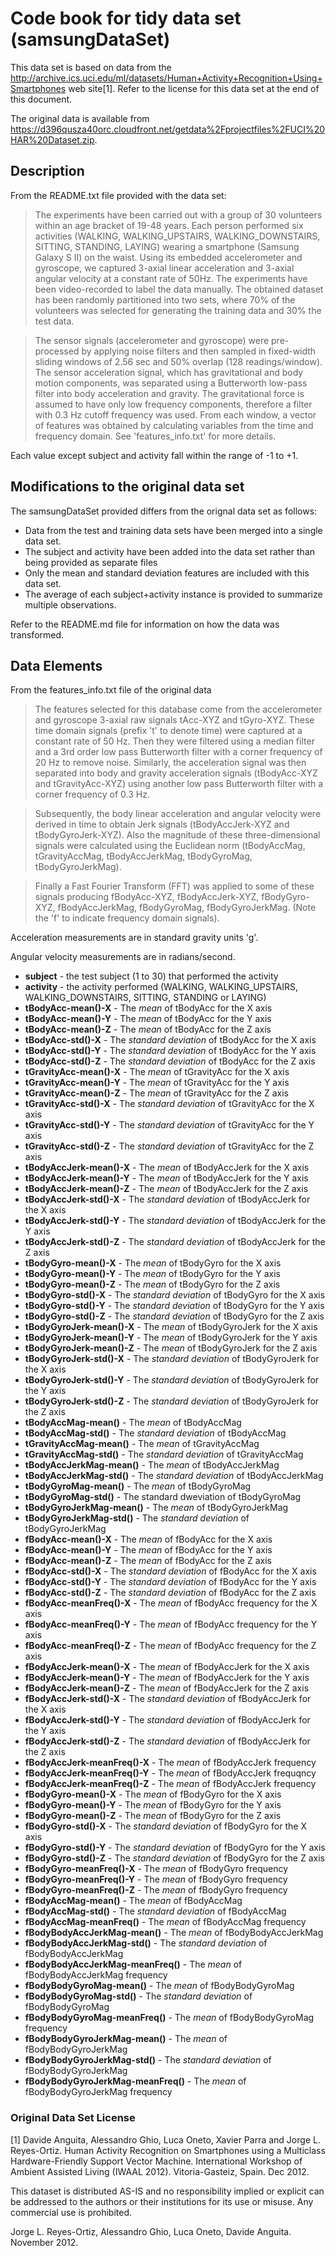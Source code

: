 # Code book for tidy data set (samsungDataSet)
This data set is based on data from the http://archive.ics.uci.edu/ml/datasets/Human+Activity+Recognition+Using+Smartphones
web site[1].  Refer to the license for this data set at the end of this document. 

The original data is available from https://d396qusza40orc.cloudfront.net/getdata%2Fprojectfiles%2FUCI%20HAR%20Dataset.zip.

## Description
From the README.txt file provided with the data set:

> The experiments have been carried out with a group of 30 volunteers within an age bracket of 19-48 years. 
  Each person performed six activities (WALKING, WALKING_UPSTAIRS, WALKING_DOWNSTAIRS, SITTING, STANDING, LAYING) 
  wearing a smartphone (Samsung Galaxy S II) on the waist. Using its embedded accelerometer and gyroscope, we captured 
  3-axial linear acceleration and 3-axial angular velocity at a constant rate of 50Hz. The experiments have been 
  video-recorded to label the data manually. The obtained dataset has been randomly partitioned into two sets, 
  where 70% of the volunteers was selected for generating the training data and 30% the test data. 

> The sensor signals (accelerometer and gyroscope) were pre-processed by applying noise filters and then sampled 
  in fixed-width sliding windows of 2.56 sec and 50% overlap (128 readings/window). The sensor acceleration signal, 
  which has gravitational and body motion components, was separated using a Butterworth low-pass filter into body 
  acceleration and gravity. The gravitational force is assumed to have only low frequency components, therefore a 
  filter with 0.3 Hz cutoff frequency was used. From each window, a vector of features was obtained by calculating 
  variables from the time and frequency domain. See 'features_info.txt' for more details. 

Each value except subject and activity fall within the range of -1 to +1.


## Modifications to the original data set

The samsungDataSet provided differs from the orignal data set as follows:

* Data from the test and training data sets have been merged into a single data set.
* The subject and activity have been added into the data set rather than being provided as separate files
* Only the mean and standard deviation features are included with this data set.
* The average of each subject+activity instance is provided to summarize multiple observations.

Refer to the README.md file for information on how the data was transformed.

## Data Elements

From the features_info.txt file of the original data

> The features selected for this database come from the accelerometer and gyroscope 3-axial raw 
signals tAcc-XYZ and tGyro-XYZ. These time domain signals (prefix 't' to denote time) were 
captured at a constant rate of 50 Hz. Then they were filtered using a median filter and a 
3rd order low pass Butterworth filter with a corner frequency of 20 Hz to remove noise. 
Similarly, the acceleration signal was then separated into body and gravity acceleration signals 
(tBodyAcc-XYZ and tGravityAcc-XYZ) using another low pass Butterworth filter with a corner 
frequency of 0.3 Hz. 

> Subsequently, the body linear acceleration and angular velocity were derived in time to obtain 
Jerk signals (tBodyAccJerk-XYZ and tBodyGyroJerk-XYZ). Also the magnitude of these three-dimensional 
signals were calculated using the Euclidean norm (tBodyAccMag, tGravityAccMag, tBodyAccJerkMag, 
tBodyGyroMag, tBodyGyroJerkMag). 

> Finally a Fast Fourier Transform (FFT) was applied to some of these signals producing fBodyAcc-XYZ, 
fBodyAccJerk-XYZ, fBodyGyro-XYZ, fBodyAccJerkMag, fBodyGyroMag, fBodyGyroJerkMag. (Note the 'f' to 
indicate frequency domain signals). 

Acceleration measurements are in standard gravity units 'g'.

Angular velocity measurements are in radians/second.

* **subject** - the test subject (1 to 30) that performed the activity
* **activity** - the activity performed (WALKING, WALKING_UPSTAIRS, WALKING_DOWNSTAIRS, SITTING, STANDING or LAYING)
* **tBodyAcc-mean()-X** - The *mean* of tBodyAcc for the X axis
* **tBodyAcc-mean()-Y** - The *mean* of tBodyAcc for the Y axis
* **tBodyAcc-mean()-Z** - The *mean* of tBodyAcc for the Z axis
* **tBodyAcc-std()-X** - The *standard deviation*  of tBodyAcc for the X axis
* **tBodyAcc-std()-Y** - The *standard deviation*  of tBodyAcc for the Y axis
* **tBodyAcc-std()-Z** - The *standard deviation*  of tBodyAcc for the Z axis
* **tGravityAcc-mean()-X** - The *mean* of tGravityAcc for the X axis
* **tGravityAcc-mean()-Y** - The *mean* of tGravityAcc for the Y axis
* **tGravityAcc-mean()-Z** - The *mean* of tGravityAcc for the Z axis
* **tGravityAcc-std()-X** - The *standard deviation*  of tGravityAcc for the X axis
* **tGravityAcc-std()-Y** - The *standard deviation*  of tGravityAcc for the Y axis
* **tGravityAcc-std()-Z** - The *standard deviation*  of tGravityAcc for the Z axis
* **tBodyAccJerk-mean()-X** - The *mean* of tBodyAccJerk for the X axis
* **tBodyAccJerk-mean()-Y** - The *mean* of tBodyAccJerk for the Y axis
* **tBodyAccJerk-mean()-Z** - The *mean* of tBodyAccJerk for the Z axis
* **tBodyAccJerk-std()-X** - The *standard deviation*  of tBodyAccJerk for the X axis
* **tBodyAccJerk-std()-Y** - The *standard deviation*  of tBodyAccJerk for the Y axis
* **tBodyAccJerk-std()-Z** - The *standard deviation*  of tBodyAccJerk for the Z axis
* **tBodyGyro-mean()-X** - The *mean* of tBodyGyro for the X axis
* **tBodyGyro-mean()-Y** - The *mean* of tBodyGyro for the Y axis
* **tBodyGyro-mean()-Z** - The *mean* of tBodyGyro for the Z axis
* **tBodyGyro-std()-X** - The *standard deviation*  of tBodyGyro for the X axis
* **tBodyGyro-std()-Y** - The *standard deviation*  of tBodyGyro for the Y axis
* **tBodyGyro-std()-Z** - The *standard deviation*  of tBodyGyro for the Z axis
* **tBodyGyroJerk-mean()-X** - The *mean* of tBodyGyroJerk for the X axis
* **tBodyGyroJerk-mean()-Y** - The *mean* of tBodyGyroJerk for the Y axis
* **tBodyGyroJerk-mean()-Z** - The *mean* of tBodyGyroJerk for the Z axis
* **tBodyGyroJerk-std()-X** - The *standard deviation*  of tBodyGyroJerk for the X axis
* **tBodyGyroJerk-std()-Y** - The *standard deviation*  of tBodyGyroJerk for the Y axis
* **tBodyGyroJerk-std()-Z** - The *standard deviation*  of tBodyGyroJerk for the Z axis
* **tBodyAccMag-mean()** - The *mean* of tBodyAccMag
* **tBodyAccMag-std()** - The *standard deviation*  of tBodyAccMag
* **tGravityAccMag-mean()** - The *mean* of tGravityAccMag
* **tGravityAccMag-std()** - The *standard deviation*  of tGravityAccMag
* **tBodyAccJerkMag-mean()** - The *mean* of tBodyAccJerkMag
* **tBodyAccJerkMag-std()** - The *standard deviation*  of tBodyAccJerkMag
* **tBodyGyroMag-mean()** - The *mean* of tBodyGyroMag
* **tBodyGyroMag-std()** - The standard dweviation of tBodyGyroMag
* **tBodyGyroJerkMag-mean()** - The *mean* of tBodyGyroJerkMag
* **tBodyGyroJerkMag-std()** - The *standard deviation*  of tBodyGyroJerkMag
* **fBodyAcc-mean()-X** - The *mean* of fBodyAcc for the X axis
* **fBodyAcc-mean()-Y** - The *mean* of fBodyAcc for the Y axis
* **fBodyAcc-mean()-Z** - The *mean* of fBodyAcc for the Z axis
* **fBodyAcc-std()-X** - The *standard deviation*  of fBodyAcc for the X axis
* **fBodyAcc-std()-Y** - The *standard deviation*  of fBodyAcc for the Y axis
* **fBodyAcc-std()-Z** - The *standard deviation*  of fBodyAcc for the Z axis
* **fBodyAcc-meanFreq()-X** - The *mean* of fBodyAcc frequency for the X axis
* **fBodyAcc-meanFreq()-Y** - The *mean* of fBodyAcc frequency for the Y axis
* **fBodyAcc-meanFreq()-Z** - The *mean* of fBodyAcc frequency for the Z axis
* **fBodyAccJerk-mean()-X** - The *mean* of fBodyAccJerk for the X axis
* **fBodyAccJerk-mean()-Y** - The *mean* of fBodyAccJerk for the Y axis
* **fBodyAccJerk-mean()-Z** - The *mean* of fBodyAccJerk for the Z axis
* **fBodyAccJerk-std()-X** - The *standard deviation*  of fBodyAccJerk for the X axis
* **fBodyAccJerk-std()-Y** - The *standard deviation*  of fBodyAccJerk for the Y axis
* **fBodyAccJerk-std()-Z** - The *standard deviation*  of fBodyAccJerk for the Z axis
* **fBodyAccJerk-meanFreq()-X** - The *mean* of fBodyAccJerk frequency
* **fBodyAccJerk-meanFreq()-Y** - The *mean* of fBodyAccJerk frequqncy
* **fBodyAccJerk-meanFreq()-Z** - The *mean* of fBodyAccJerk frequency
* **fBodyGyro-mean()-X** - The *mean* of fBodyGyro for the X axis
* **fBodyGyro-mean()-Y** - The *mean* of fBodyGyro for the Y axis
* **fBodyGyro-mean()-Z** - The *mean* of fBodyGyro for the Z axis
* **fBodyGyro-std()-X** - The *standard deviation*  of fBodyGyro for the X axis
* **fBodyGyro-std()-Y** - The *standard deviation*  of fBodyGyro for the Y axis
* **fBodyGyro-std()-Z** - The *standard deviation*  of fBodyGyro for the Z axis
* **fBodyGyro-meanFreq()-X** - The *mean* of fBodyGyro frequency
* **fBodyGyro-meanFreq()-Y** - The *mean* of fBodyGyro frequency
* **fBodyGyro-meanFreq()-Z** - The *mean* of fBodyGyro frequency
* **fBodyAccMag-mean()** - The *mean* of fBodyAccMag
* **fBodyAccMag-std()** - The *standard deviation*  of fBodyAccMag
* **fBodyAccMag-meanFreq()** - The *mean* of fBodyAccMag frequency
* **fBodyBodyAccJerkMag-mean()** - The *mean* of fBodyBodyAccJerkMag
* **fBodyBodyAccJerkMag-std()** - The *standard deviation*  of fBodyBodyAccJerkMag
* **fBodyBodyAccJerkMag-meanFreq()** - The *mean* of fBodyBodyAccJerkMag frequency
* **fBodyBodyGyroMag-mean()** - The *mean* of fBodyBodyGyroMag
* **fBodyBodyGyroMag-std()** - The *standard deviation*  of fBodyBodyGyroMag
* **fBodyBodyGyroMag-meanFreq()** - The *mean* of fBodyBodyGyroMag frequency
* **fBodyBodyGyroJerkMag-mean()** - The *mean* of fBodyBodyGyroJerkMag
* **fBodyBodyGyroJerkMag-std()** - The *standard deviation*  of fBodyBodyGyroJerkMag
* **fBodyBodyGyroJerkMag-meanFreq()** - The *mean* of fBodyBodyGyroJerkMag frequency


### Original Data Set License

[1] Davide Anguita, Alessandro Ghio, Luca Oneto, Xavier Parra and Jorge L. Reyes-Ortiz. 
Human Activity Recognition on Smartphones using a Multiclass Hardware-Friendly Support Vector Machine. 
International Workshop of Ambient Assisted Living (IWAAL 2012). Vitoria-Gasteiz, Spain. Dec 2012.

This dataset is distributed AS-IS and no responsibility implied or explicit can be addressed to the authors 
or their institutions for its use or misuse. Any commercial use is prohibited.

Jorge L. Reyes-Ortiz, Alessandro Ghio, Luca Oneto, Davide Anguita. November 2012.
